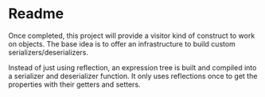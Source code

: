 # Readme #

Once completed, this project will provide a visitor kind of construct to work on objects.
The base idea is to offer an infrastructure to build custom serializers/deserializers.

Instead of just using reflection, an expression tree is built and compiled into a serializer and deserializer function.
It only uses reflections once to get the properties with their getters and setters.